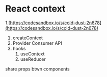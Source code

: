 # React context

1.[https://codesandbox.io/s/cold-dust-2n678](https://codesandbox.io/s/cold-dust-2n678)

1. createContext
2. Provider Consumer API
3. hooks
   1. useContext
   2. useReducer

share props btwn components



